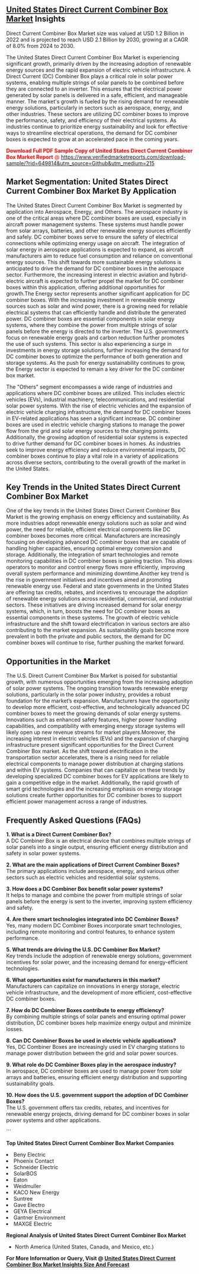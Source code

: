 <h2><a href="https://www.verifiedmarketreports.com/download-sample/?rid=649814&amp;utm_source=Github&amp;utm_medium=215" target="_blank">United States Direct Current Combiner Box Market</a> Insights</h2><p>Direct Current Combiner Box Market size was valued at USD 1.2 Billion in 2022 and is projected to reach USD 2.1 Billion by 2030, growing at a CAGR of 8.0% from 2024 to 2030.</p><p><p>The United States Direct Current Combiner Box Market is experiencing significant growth, primarily driven by the increasing adoption of renewable energy sources and the rapid expansion of electric vehicle infrastructure. A Direct Current (DC) Combiner Box plays a critical role in solar power systems, enabling multiple strings of solar panels to be combined before they are connected to an inverter. This ensures that the electrical power generated by solar panels is delivered in a safe, efficient, and manageable manner. The market's growth is fueled by the rising demand for renewable energy solutions, particularly in sectors such as aerospace, energy, and other industries. These sectors are utilizing DC combiner boxes to improve the performance, safety, and efficiency of their electrical systems. As industries continue to prioritize energy sustainability and look for effective ways to streamline electrical operations, the demand for DC combiner boxes is expected to grow at an accelerated pace in the coming years. <p><span class=""><span style="color: #ff0000;"><strong>Download Full PDF Sample Copy of United States Direct Current Combiner Box Market Report</strong> @ </span><a href="https://www.verifiedmarketreports.com/download-sample/?rid=649814&amp;utm_source=Github&amp;utm_medium=215" target="_blank">https://www.verifiedmarketreports.com/download-sample/?rid=649814&amp;utm_source=Github&amp;utm_medium=215</a></span></p></p><h2>Market Segmentation: United States Direct Current Combiner Box Market By Application</h2><p>The United States Direct Current Combiner Box Market is segmented by application into Aerospace, Energy, and Others. The aerospace industry is one of the critical areas where DC combiner boxes are used, especially in aircraft power management systems. These systems must handle power from solar arrays, batteries, and other renewable energy sources efficiently and safely. DC combiner boxes serve to ensure the safety of electrical connections while optimizing energy usage on aircraft. The integration of solar energy in aerospace applications is expected to expand, as aircraft manufacturers aim to reduce fuel consumption and reliance on conventional energy sources. This shift towards more sustainable energy solutions is anticipated to drive the demand for DC combiner boxes in the aerospace sector. Furthermore, the increasing interest in electric aviation and hybrid-electric aircraft is expected to further propel the market for DC combiner boxes within this application, offering additional opportunities for growth.The Energy sector represents another significant application for DC combiner boxes. With the increasing investment in renewable energy sources such as solar and wind power, there is a growing need for reliable electrical systems that can efficiently handle and distribute the generated power. DC combiner boxes are essential components in solar energy systems, where they combine the power from multiple strings of solar panels before the energy is directed to the inverter. The U.S. government’s focus on renewable energy goals and carbon reduction further promotes the use of such systems. This sector is also experiencing a surge in investments in energy storage solutions, further increasing the demand for DC combiner boxes to optimize the performance of both generation and storage systems. As the push for energy sustainability continues to grow, the Energy sector is expected to remain a key driver for the DC combiner box market.<p>The "Others" segment encompasses a wide range of industries and applications where DC combiner boxes are utilized. This includes electric vehicles (EVs), industrial machinery, telecommunications, and residential solar power systems. With the rise of electric vehicles and the expansion of electric vehicle charging infrastructure, the demand for DC combiner boxes in EV-related applications has seen a significant increase. DC combiner boxes are used in electric vehicle charging stations to manage the power flow from the grid and solar energy sources to the charging points. Additionally, the growing adoption of residential solar systems is expected to drive further demand for DC combiner boxes in homes. As industries seek to improve energy efficiency and reduce environmental impacts, DC combiner boxes continue to play a vital role in a variety of applications across diverse sectors, contributing to the overall growth of the market in the United States.</p><h2>Key Trends in the United States Direct Current Combiner Box Market</h2><p>One of the key trends in the United States Direct Current Combiner Box Market is the growing emphasis on energy efficiency and sustainability. As more industries adopt renewable energy solutions such as solar and wind power, the need for reliable, efficient electrical components like DC combiner boxes becomes more critical. Manufacturers are increasingly focusing on developing advanced DC combiner boxes that are capable of handling higher capacities, ensuring optimal energy conversion and storage. Additionally, the integration of smart technologies and remote monitoring capabilities in DC combiner boxes is gaining traction. This allows operators to monitor and control energy flows more efficiently, improving overall system performance and minimizing downtime.Another key trend is the rise in government initiatives and incentives aimed at promoting renewable energy use. Federal and state governments in the United States are offering tax credits, rebates, and incentives to encourage the adoption of renewable energy solutions across residential, commercial, and industrial sectors. These initiatives are driving increased demand for solar energy systems, which, in turn, boosts the need for DC combiner boxes as essential components in these systems. The growth of electric vehicle infrastructure and the shift toward electrification in various sectors are also contributing to the market expansion. As sustainability goals become more prevalent in both the private and public sectors, the demand for DC combiner boxes will continue to rise, further pushing the market forward.<h2>Opportunities in the Market</h2><p>The U.S. Direct Current Combiner Box Market is poised for substantial growth, with numerous opportunities emerging from the increasing adoption of solar power systems. The ongoing transition towards renewable energy solutions, particularly in the solar power industry, provides a robust foundation for the market’s expansion. Manufacturers have the opportunity to develop more efficient, cost-effective, and technologically advanced DC combiner boxes to meet the growing demands of solar energy systems. Innovations such as enhanced safety features, higher power handling capabilities, and compatibility with emerging energy storage systems will likely open up new revenue streams for market players.Moreover, the increasing interest in electric vehicles (EVs) and the expansion of charging infrastructure present significant opportunities for the Direct Current Combiner Box market. As the shift toward electrification in the transportation sector accelerates, there is a rising need for reliable electrical components to manage power distribution at charging stations and within EV systems. Companies that can capitalize on these trends by developing specialized DC combiner boxes for EV applications are likely to gain a competitive edge in the market. Additionally, the rapid growth of smart grid technologies and the increasing emphasis on energy storage solutions create further opportunities for DC combiner boxes to support efficient power management across a range of industries.<h2>Frequently Asked Questions (FAQs)</h2><p><strong>1. What is a Direct Current Combiner Box?</strong><br> A DC Combiner Box is an electrical device that combines multiple strings of solar panels into a single output, ensuring efficient energy distribution and safety in solar power systems.</p><p><strong>2. What are the main applications of Direct Current Combiner Boxes?</strong><br> The primary applications include aerospace, energy, and various other sectors such as electric vehicles and residential solar systems.</p><p><strong>3. How does a DC Combiner Box benefit solar power systems?</strong><br> It helps to manage and combine the power from multiple strings of solar panels before the energy is sent to the inverter, improving system efficiency and safety.</p><p><strong>4. Are there smart technologies integrated into DC Combiner Boxes?</strong><br> Yes, many modern DC Combiner Boxes incorporate smart technologies, including remote monitoring and control features, to enhance system performance.</p><p><strong>5. What trends are driving the U.S. DC Combiner Box Market?</strong><br> Key trends include the adoption of renewable energy solutions, government incentives for solar power, and the increasing demand for energy-efficient technologies.</p><p><strong>6. What opportunities exist for manufacturers in this market?</strong><br> Manufacturers can capitalize on innovations in energy storage, electric vehicle infrastructure, and the development of more efficient, cost-effective DC combiner boxes.</p><p><strong>7. How do DC Combiner Boxes contribute to energy efficiency?</strong><br> By combining multiple strings of solar panels and ensuring optimal power distribution, DC combiner boxes help maximize energy output and minimize losses.</p><p><strong>8. Can DC Combiner Boxes be used in electric vehicle applications?</strong><br> Yes, DC Combiner Boxes are increasingly used in EV charging stations to manage power distribution between the grid and solar power sources.</p><p><strong>9. What role do DC Combiner Boxes play in the aerospace industry?</strong><br> In aerospace, DC combiner boxes are used to manage power from solar arrays and batteries, ensuring efficient energy distribution and supporting sustainability goals.</p><p><strong>10. How does the U.S. government support the adoption of DC Combiner Boxes?</strong><br> The U.S. government offers tax credits, rebates, and incentives for renewable energy projects, driving demand for DC combiner boxes in solar power systems and other applications.</p>```</p><p><strong>Top United States Direct Current Combiner Box Market Companies</strong></p><div data-test-id=""><p><li>Beny Electric</li><li> Phoenix Contact</li><li> Schneider Electric</li><li> SolarBOS</li><li> Eaton</li><li> Weidmuller</li><li> KACO New Energy</li><li> Suntree</li><li> Gave Electro</li><li> GEYA Electrical</li><li> Gantner Environment</li><li> MAXGE Electric</li></p><div><strong>Regional Analysis of&nbsp;United States Direct Current Combiner Box Market</strong></div><ul><li dir="ltr"><p dir="ltr">North America&nbsp;(United States, Canada, and Mexico, etc.)</p></li></ul><p><strong>For More Information or Query, Visit @&nbsp;</strong><strong><a href="https://www.verifiedmarketreports.com/product/direct-current-combiner-box-market/?utm_source=Github&amp;utm_medium=215" target="_blank">United States Direct Current Combiner Box Market Insights Size And Forecast</a></strong></p></div>
